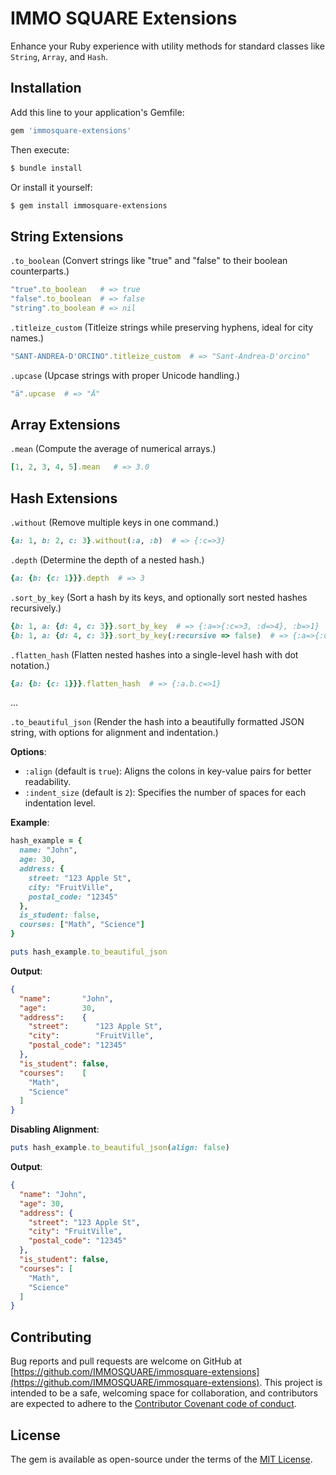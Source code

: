 # IMMO SQUARE Extensions

Enhance your Ruby experience with utility methods for standard classes like `String`, `Array`, and `Hash`.

## Installation

Add this line to your application's Gemfile:

```ruby
gem 'immosquare-extensions'
```

Then execute:

```bash
$ bundle install
```

Or install it yourself:

```bash
$ gem install immosquare-extensions
```

## String Extensions

`.to_boolean` (Convert strings like "true" and "false" to their boolean counterparts.)

```ruby
"true".to_boolean   # => true
"false".to_boolean  # => false
"string".to_boolean # => nil
```

`.titleize_custom` (Titleize strings while preserving hyphens, ideal for city names.)

```ruby
"SANT-ANDREA-D'ORCINO".titleize_custom  # => "Sant-Andrea-D'orcino"
```

`.upcase` (Upcase strings with proper Unicode handling.)

```ruby
"ä".upcase  # => "Ä"
```

## Array Extensions

`.mean` (Compute the average of numerical arrays.)

```ruby
[1, 2, 3, 4, 5].mean   # => 3.0
```

## Hash Extensions

`.without` (Remove multiple keys in one command.)

```ruby
{a: 1, b: 2, c: 3}.without(:a, :b)  # => {:c=>3}
```


`.depth` (Determine the depth of a nested hash.)

```ruby
{a: {b: {c: 1}}}.depth  # => 3
```

`.sort_by_key` (Sort a hash by its keys, and optionally sort nested hashes recursively.)

```ruby
{b: 1, a: {d: 4, c: 3}}.sort_by_key  # => {:a=>{:c=>3, :d=>4}, :b=>1}
{b: 1, a: {d: 4, c: 3}}.sort_by_key(:recursive => false)  # => {:a=>{:d=>4, :c=>3}, :b=>1}
```

`.flatten_hash` (Flatten nested hashes into a single-level hash with dot notation.)

```ruby
{a: {b: {c: 1}}}.flatten_hash  # => {:a.b.c=>1}
```


...

`.to_beautiful_json` (Render the hash into a beautifully formatted JSON string, with options for alignment and indentation.)

**Options**:
- `:align` (default is `true`): Aligns the colons in key-value pairs for better readability.
- `:indent_size` (default is `2`): Specifies the number of spaces for each indentation level.

**Example**:

```ruby
hash_example = {
  name: "John",
  age: 30,
  address: {
    street: "123 Apple St",
    city: "FruitVille",
    postal_code: "12345"
  },
  is_student: false,
  courses: ["Math", "Science"]
}

puts hash_example.to_beautiful_json
```

**Output**:

```json
{
  "name":       "John",
  "age":        30,
  "address":    {
    "street":      "123 Apple St",
    "city":        "FruitVille",
    "postal_code": "12345"
  },
  "is_student": false,
  "courses":    [
    "Math",
    "Science"
  ]
}
```

**Disabling Alignment**:

```ruby
puts hash_example.to_beautiful_json(align: false)
```

**Output**:

```json
{
  "name": "John",
  "age": 30,
  "address": {
    "street": "123 Apple St",
    "city": "FruitVille",
    "postal_code": "12345"
  },
  "is_student": false,
  "courses": [
    "Math",
    "Science"
  ]
}
```


## Contributing

Bug reports and pull requests are welcome on GitHub at [https://github.com/IMMOSQUARE/immosquare-extensions](https://github.com/IMMOSQUARE/immosquare-extensions). This project is intended to be a safe, welcoming space for collaboration, and contributors are expected to adhere to the [Contributor Covenant code of conduct](https://www.contributor-covenant.org/version/2/0/code_of_conduct/).

## License

The gem is available as open-source under the terms of the [MIT License](https://opensource.org/licenses/MIT).
